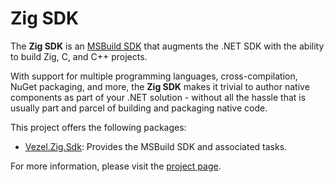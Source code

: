 # Zig SDK

The **Zig SDK** is an
[MSBuild SDK](https://docs.microsoft.com/en-us/visualstudio/msbuild/how-to-use-project-sdk)
that augments the .NET SDK with the ability to build Zig, C, and C++ projects.

With support for multiple programming languages, cross-compilation, NuGet
packaging, and more, the **Zig SDK** makes it trivial to author native
components as part of your .NET solution - without all the hassle that is
usually part and parcel of building and packaging native code.

This project offers the following packages:

* [Vezel.Zig.Sdk](https://www.nuget.org/packages/Vezel.Zig.Sdk): Provides the
  MSBuild SDK and associated tasks.

For more information, please visit the
[project page](https://github.com/vezel-dev/zig-sdk).
